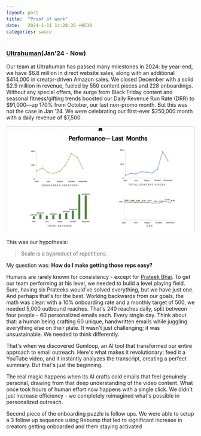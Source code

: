 ```yaml
---
layout: post
title:  "Proof of work"
date:   2024-1-11 14:28:36 +0530
categories: sauce 
---
```


### [Ultrahuman](https://www.ultrahuman.com/)(Jan'24 - Now)

Our team at Ultrahuman has passed many milestones in 2024: by year-end, we have $6.8 million in direct website sales, along with an additional $414,000 in creator-driven Amazon sales. We closed December with a solid $2.9 million in revenue, fueled by 550 content pieces and 228 onboardings. Without any special offers, the surge from Black Friday content and seasonal fitness/gifting trends boosted our Daily Revenue Run Rate (DRR) to $91,000—up 170% from October, our last non-promo month. But this was not the case in Jan ’24. We were celebrating our first-ever $250,000 month with a daily revenue of $7,500.

![Image#001: Jan Report](/assets/images/001-POW-Jan-24.png)

This was our hypothesis:

> Scale is a byproduct of repetitions.

My question was: **How do I make getting those reps easy?**

Humans are rarely known for consistency - except for [Prateek Bhai](https://www.linkedin.com/in/prateek-kumar-047414192/). To get our team performing at his level, we needed to build a level playing field. Sure, having six Prateeks would've solved everything, but we have just one. And perhaps that's for the best.
Working backwards from our goals, the math was clear: with a 10% onboarding rate and a monthly target of 500, we needed 5,000 outbound reaches. That's 240 reaches daily, split between four people - 60 personalized emails each. Every single day.
Think about that: a human being crafting 60 unique, handwritten emails while juggling everything else on their plate. It wasn't just challenging; it was unsustainable. We needed to think differently.

That's when we discovered Gumloop, an AI tool that transformed our entire approach to email outreach. Here's what makes it revolutionary: feed it a YouTube video, and it instantly analyzes the transcript, creating a perfect summary. But that's just the beginning.

The real magic happens when its AI crafts cold emails that feel genuinely personal, drawing from that deep understanding of the video content. What once took hours of human effort now happens with a single click. We didn't just increase efficiency - we completely reimagined what's possible in personalized outreach.



Second piece of the onboarding puzzle is follow ups. We were able to setup a 3 follow up sequence using Rebump that led to significant increase in creators getting onboarded and them staying activated




